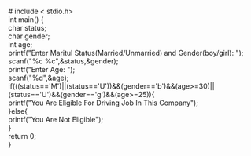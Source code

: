 <br>
# include < stdio.h>
<br>
int main() {
    <br>
char status;
<br>
char gender;
<br>
int age;
<br>
printf("Enter Maritul Status(Married/Unmarried) and Gender(boy/girl): ");
<br>
scanf("%c %c",&status,&gender);
<br>
printf("Enter Age: ");
<br>
scanf("%d",&age);
<br>
if(((status=='M')||(status=='U'))&&(gender=='b')&&(age>=30)||(status=='U')&&(gender=='g')&&(age>=25)){
    <br>
    printf("You Are Eligible For Driving Job In This Company");
    <br>
}else{
    <br>
    printf("You Are Not Eligible");
    <br>
}<br>
    return 0;<br>
}


